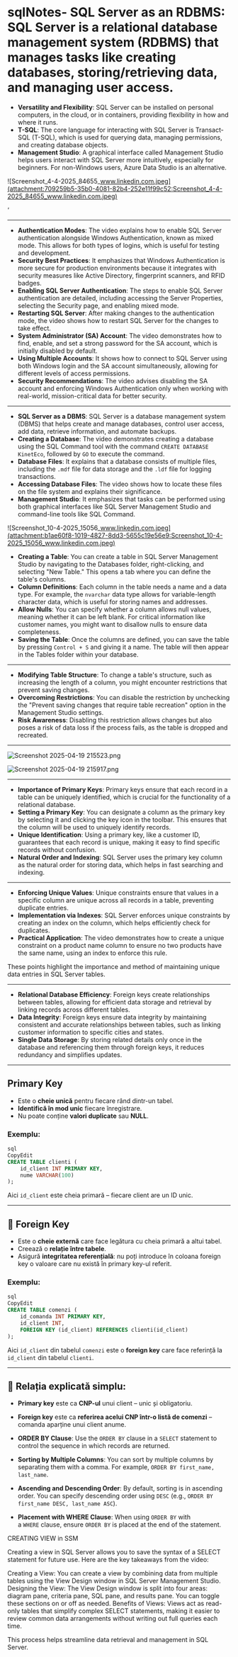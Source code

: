 # sqlNotes- **SQL Server as an RDBMS**: SQL Server is a relational database management system (RDBMS) that manages tasks like creating databases, storing/retrieving data, and managing user access.
- **Versatility and Flexibility**: SQL Server can be installed on personal computers, in the cloud, or in containers, providing flexibility in how and where it runs.
- **T-SQL**: The core language for interacting with SQL Server is Transact-SQL (T-SQL), which is used for querying data, managing permissions, and creating database objects.
- **Management Studio**: A graphical interface called Management Studio helps users interact with SQL Server more intuitively, especially for beginners. For non-Windows users, Azure Data Studio is an alternative.

![Screenshot_4-4-2025_84655_www.linkedin.com.jpeg](attachment:709259b5-35b0-4081-82b4-252e11f99c52:Screenshot_4-4-2025_84655_www.linkedin.com.jpeg)

‘

---

- **Authentication Modes**: The video explains how to enable SQL Server authentication alongside Windows Authentication, known as mixed mode. This allows for both types of logins, which is useful for testing and development.
- **Security Best Practices**: It emphasizes that Windows Authentication is more secure for production environments because it integrates with security measures like Active Directory, fingerprint scanners, and RFID badges.
- **Enabling SQL Server Authentication**: The steps to enable SQL Server authentication are detailed, including accessing the Server Properties, selecting the Security page, and enabling mixed mode.
- **Restarting SQL Server**: After making changes to the authentication mode, the video shows how to restart SQL Server for the changes to take effect.
- **System Administrator (SA) Account**: The video demonstrates how to find, enable, and set a strong password for the SA account, which is initially disabled by default.
- **Using Multiple Accounts**: It shows how to connect to SQL Server using both Windows login and the SA account simultaneously, allowing for different levels of access permissions.
- **Security Recommendations**: The video advises disabling the SA account and enforcing Windows Authentication only when working with real-world, mission-critical data for better security.

---

- **SQL Server as a DBMS**: SQL Server is a database management system (DBMS) that helps create and manage databases, control user access, add data, retrieve information, and automate backups.
- **Creating a Database**: The video demonstrates creating a database using the SQL Command tool with the command `CREATE DATABASE KinetEco`, followed by `GO` to execute the command.
- **Database Files**: It explains that a database consists of multiple files, including the `.mdf` file for data storage and the `.ldf` file for logging transactions.
- **Accessing Database Files**: The video shows how to locate these files on the file system and explains their significance.
- **Management Studio**: It emphasizes that tasks can be performed using both graphical interfaces like SQL Server Management Studio and command-line tools like SQL Command.

![Screenshot_10-4-2025_15056_www.linkedin.com.jpeg](attachment:b1ae60f8-1019-4827-8dd3-5655c19e56e9:Screenshot_10-4-2025_15056_www.linkedin.com.jpeg)

- **Creating a Table**: You can create a table in SQL Server Management Studio by navigating to the Databases folder, right-clicking, and selecting "New Table." This opens a tab where you can define the table's columns.
- **Column Definitions**: Each column in the table needs a name and a data type. For example, the `nvarchar` data type allows for variable-length character data, which is useful for storing names and addresses.
- **Allow Nulls**: You can specify whether a column allows null values, meaning whether it can be left blank. For critical information like customer names, you might want to disallow nulls to ensure data completeness.
- **Saving the Table**: Once the columns are defined, you can save the table by pressing `Control + S` and giving it a name. The table will then appear in the Tables folder within your database.

---

- **Modifying Table Structure**: To change a table's structure, such as increasing the length of a column, you might encounter restrictions that prevent saving changes.
- **Overcoming Restrictions**: You can disable the restriction by unchecking the "Prevent saving changes that require table recreation" option in the Management Studio settings.
- **Risk Awareness**: Disabling this restriction allows changes but also poses a risk of data loss if the process fails, as the table is dropped and recreated.

---

![Screenshot 2025-04-19 215523.png](attachment:ce25ef7f-e161-4699-89db-b6e1edd6f922:Screenshot_2025-04-19_215523.png)

![Screenshot 2025-04-19 215917.png](attachment:5e1b1f20-3b80-4a3b-bcc0-5ceb0f837103:Screenshot_2025-04-19_215917.png)

---

- **Importance of Primary Keys**: Primary keys ensure that each record in a table can be uniquely identified, which is crucial for the functionality of a relational database.
- **Setting a Primary Key**: You can designate a column as the primary key by selecting it and clicking the key icon in the toolbar. This ensures that the column will be used to uniquely identify records.
- **Unique Identification**: Using a primary key, like a customer ID, guarantees that each record is unique, making it easy to find specific records without confusion.
- **Natural Order and Indexing**: SQL Server uses the primary key column as the natural order for storing data, which helps in fast searching and indexing.

---

- **Enforcing Unique Values**: Unique constraints ensure that values in a specific column are unique across all records in a table, preventing duplicate entries.
- **Implementation via Indexes**: SQL Server enforces unique constraints by creating an index on the column, which helps efficiently check for duplicates.
- **Practical Application**: The video demonstrates how to create a unique constraint on a product name column to ensure no two products have the same name, using an index to enforce this rule.

These points highlight the importance and method of maintaining unique data entries in SQL Server tables.

---

- **Relational Database Efficiency**: Foreign keys create relationships between tables, allowing for efficient data storage and retrieval by linking records across different tables.
- **Data Integrity**: Foreign keys ensure data integrity by maintaining consistent and accurate relationships between tables, such as linking customer information to specific cities and states.
- **Single Data Storage**: By storing related details only once in the database and referencing them through foreign keys, it reduces redundancy and simplifies updates.

---

## Primary Key

- Este o **cheie unică** pentru fiecare rând dintr-un tabel.
- **Identifică în mod unic** fiecare înregistrare.
- Nu poate conține **valori duplicate** sau **NULL**.

### Exemplu:

```sql
sql
CopyEdit
CREATE TABLE clienti (
    id_client INT PRIMARY KEY,
    nume VARCHAR(100)
);

```

Aici `id_client` este cheia primară – fiecare client are un ID unic.

---

## 🔗 Foreign Key

- Este o **cheie externă** care face legătura cu cheia primară a altui tabel.
- Creează o **relație între tabele**.
- Asigură **integritatea referențială**: nu poți introduce în coloana foreign key o valoare care nu există în primary key-ul referit.

### Exemplu:

```sql
sql
CopyEdit
CREATE TABLE comenzi (
    id_comanda INT PRIMARY KEY,
    id_client INT,
    FOREIGN KEY (id_client) REFERENCES clienti(id_client)
);

```

Aici `id_client` din tabelul `comenzi` este o **foreign key** care face referință la `id_client` din tabelul `clienti`.

---

## 🔄 Relația explicată simplu:

- **Primary key** este ca **CNP-ul** unui client – unic și obligatoriu.
- **Foreign key** este ca **referirea acelui CNP într-o listă de comenzi** – comanda aparține unui client anume.

- **ORDER BY Clause**: Use the `ORDER BY` clause in a `SELECT` statement to control the sequence in which records are returned.
- **Sorting by Multiple Columns**: You can sort by multiple columns by separating them with a comma. For example, `ORDER BY first_name, last_name`.
- **Ascending and Descending Order**: By default, sorting is in ascending order. You can specify descending order using `DESC` (e.g., `ORDER BY first_name DESC, last_name ASC`).
- **Placement with WHERE Clause**: When using `ORDER BY` with a `WHERE` clause, ensure `ORDER BY` is placed at the end of the statement.


CREATING VIEW in SSM

Creating a view in SQL Server allows you to save the syntax of a SELECT statement for future use. Here are the key takeaways from the video:

Creating a View: You can create a view by combining data from multiple tables using the View Design window in SQL Server Management Studio.
Designing the View: The View Design window is split into four areas: diagram pane, criteria pane, SQL pane, and results pane. You can toggle these sections on or off as needed.
Benefits of Views: Views act as read-only tables that simplify complex SELECT statements, making it easier to review common data arrangements without writing out full queries each time.

This process helps streamline data retrieval and management in SQL Server.